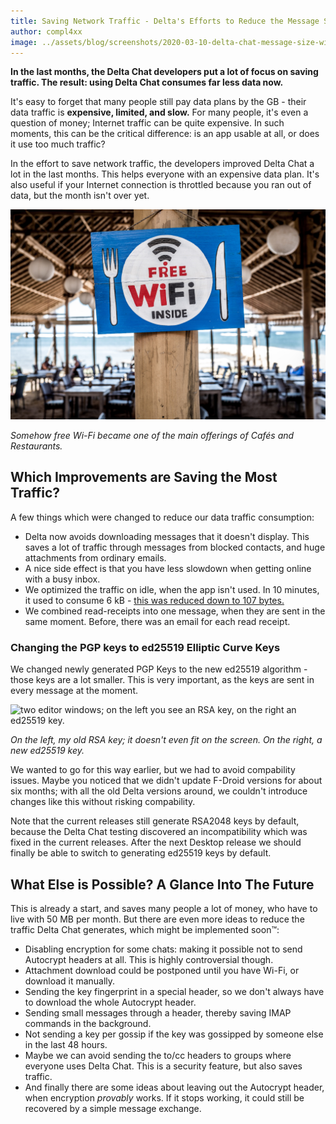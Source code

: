```yaml
---
title: Saving Network Traffic - Delta's Efforts to Reduce the Message Size
author: compl4xx
image: ../assets/blog/screenshots/2020-03-10-delta-chat-message-size-wifi-charger.jpg
---
```


**In the last months, the Delta Chat developers put a lot of focus on saving
traffic. The result: using Delta Chat consumes far less data now.**

It's easy to forget that many people still pay data plans by the GB - their
data traffic is **expensive, limited, and slow.** For many people, it's even a
question of money; Internet traffic can be quite expensive. In such moments,
this can be the critical difference: is an app usable at all, or does it use
too much traffic?

In the effort to save network traffic, the developers improved Delta Chat a lot
in the last months. This helps everyone with an expensive data plan. It's also
useful if your Internet connection is throttled because you ran out of data,
but the month isn't over yet. 

![A "free Wi-Fi inside" sign at a restaurant.](../assets/blog/screenshots/2020-03-10-delta-chat-message-size-wifi-charger.jpg)

*Somehow free Wi-Fi became one of the main offerings of Cafés and Restaurants.*

## Which Improvements are Saving the Most Traffic?

A few things which were changed to reduce our data traffic consumption:

- Delta now avoids downloading messages that it doesn't display. This saves a
  lot of traffic through messages from blocked contacts, and huge attachments
  from ordinary emails.
- A nice side effect is that you have less slowdown when getting online with a
  busy inbox.
- We optimized the traffic on idle, when the app isn't used. In 10 minutes, it
  used to consume 6 kB - [this was reduced down to 107 bytes.](https://github.com/deltachat/deltachat-core-rust/issues/506)
- We combined read-receipts into one message, when they are sent in the same
  moment. Before, there was an email for each read receipt.

### Changing the PGP keys to ed25519 Elliptic Curve Keys

We changed newly generated PGP Keys to the new ed25519 algorithm - those keys
are a lot smaller. This is very important, as the keys are sent in every
message at the moment.

![two editor windows; on the left you see an RSA key, on the right an ed25519
key.](../assets/blog/screenshots/2020-03-10-delta-chat-ed25519-key-size-comparison.png)

*On the left, my old RSA key; it doesn't even fit on the screen. On the right,
a new ed25519 key.*

We wanted to go for this way earlier, but we had to avoid compability issues.
Maybe you noticed that we didn't update F-Droid versions for about six months;
with all the old Delta versions around, we couldn't introduce changes like
this without risking compability.

Note that the current releases still generate RSA2048 keys by default, because
the Delta Chat testing discovered an incompatibility which was fixed in the
current releases. After the next Desktop release we should finally be able to
switch to generating ed25519 keys by default.

## What Else is Possible? A Glance Into The Future

This is already a start, and saves many people a lot of money, who have to live
with 50 MB per month. But there are even more ideas to reduce the traffic
Delta Chat generates, which might be implemented soon™:

- Disabling encryption for some chats: making it possible not to send Autocrypt
  headers at all. This is highly controversial though.
- Attachment download could be postponed until you have Wi-Fi, or download it
  manually.
- Sending the key fingerprint in a special header, so we don't always have to
  download the whole Autocrypt header.
- Sending small messages through a header, thereby saving IMAP commands in the
  background.
- Not sending a key per gossip if the key was gossipped by someone else in the
  last 48 hours.
- Maybe we can avoid sending the to/cc headers to groups where everyone uses
  Delta Chat. This is a security feature, but also saves traffic.
- And finally there are some ideas about leaving out the Autocrypt header,
  when encryption *provably* works. If it stops working, it could still be
  recovered by a simple message exchange.
